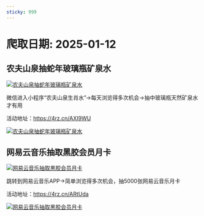 ```yaml
---
sticky: 999
---
```

# 爬取日期: 2025-01-12
## 农夫山泉抽蛇年玻璃瓶矿泉水
<p>
    <a rel="nofollow" target="_blank" href="https://www.qqhjy6.xyz/caiji/data/images/2025-01-01/103d7e18bd48239aa1476eee872edd30.jpg"><img src="https://image.smallfawn.work/?url=https://www.qqhjy6.xyz/caiji/data/images/2025-01-01/103d7e18bd48239aa1476eee872edd30.jpg" title="农夫山泉抽蛇年玻璃瓶矿泉水 " alt="农夫山泉抽蛇年玻璃瓶矿泉水 " referrerpolicy="no-referrer"></a> 
</p>
<p>
    微信进入小程序“农夫山泉生肖水”-&gt;每天浏览得多次机会-&gt;抽中玻璃瓶天然矿泉水才有用
</p>
<p>
    活动地址：<a rel="nofollow" target="_blank" href="https://4rz.cn/AXI9WU">https://4rz.cn/AXI9WU</a>
</p>
<p>
    <a rel="nofollow" target="_blank" href="https://www.qqhjy6.xyz/caiji/data/images/2025-01-01/a5cecd01b1fb5697fdc0c51ca9b95d7b.png"><img src="https://image.smallfawn.work/?url=https://www.qqhjy6.xyz/caiji/data/images/2025-01-01/a5cecd01b1fb5697fdc0c51ca9b95d7b.png" title="农夫山泉抽蛇年玻璃瓶矿泉水 " alt="农夫山泉抽蛇年玻璃瓶矿泉水 " referrerpolicy="no-referrer"></a> 
</p>

## 网易云音乐抽取黑胶会员月卡
<p>
    <a rel="nofollow" target="_blank" href="https://www.qqhjy6.xyz/caiji/data/images/2024-12-20/0af3099313dff1bc4c023b84e36cb07a.jpg"><img src="https://image.smallfawn.work/?url=https://www.qqhjy6.xyz/caiji/data/images/2024-12-20/0af3099313dff1bc4c023b84e36cb07a.jpg" title="网易云音乐抽取黑胶会员月卡 " alt="网易云音乐抽取黑胶会员月卡 " referrerpolicy="no-referrer"></a> 
</p>
<p>
    跳转到网易云音乐APP-&gt;简单浏览得多次机会，抽5000张网易云音乐月卡
</p>
<p>
    活动地址：<a rel="nofollow" target="_blank" href="https://4rz.cn/ARtUda">https://4rz.cn/ARtUda</a> 
</p>
<p>
    <a rel="nofollow" target="_blank" href="https://www.qqhjy6.xyz/caiji/data/images/2024-12-20/5dc24cb1e2bd4de08f47178d7971d22e.png"><img src="https://image.smallfawn.work/?url=https://www.qqhjy6.xyz/caiji/data/images/2024-12-20/5dc24cb1e2bd4de08f47178d7971d22e.png" title="网易云音乐抽取黑胶会员月卡 " alt="网易云音乐抽取黑胶会员月卡 " referrerpolicy="no-referrer"></a> 
</p>

